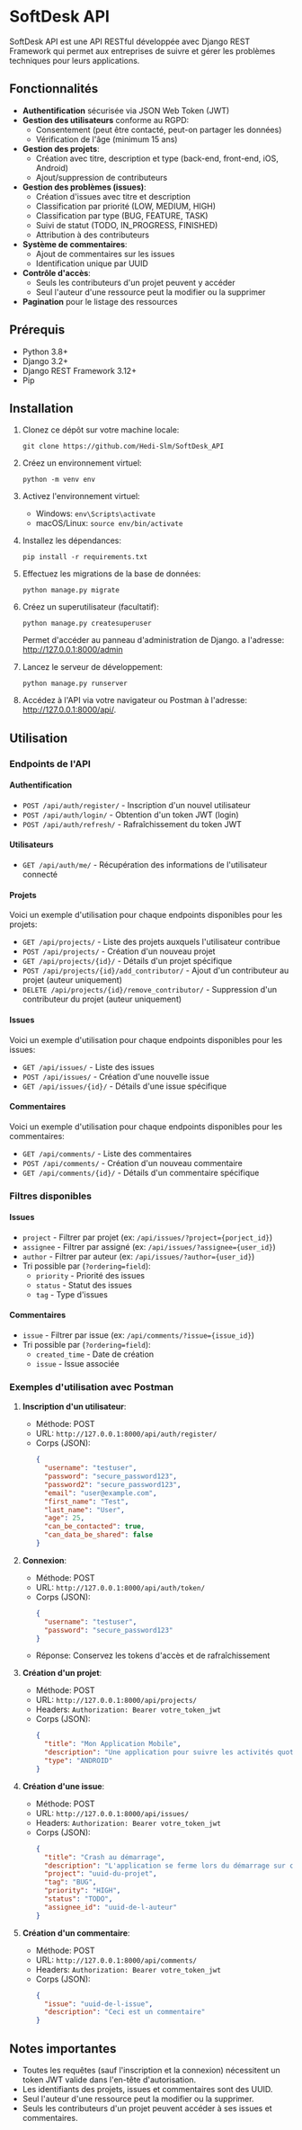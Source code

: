 # SoftDesk API

SoftDesk API est une API RESTful développée avec Django REST Framework qui permet aux entreprises de suivre et gérer les problèmes techniques pour leurs applications.

## Fonctionnalités

- **Authentification** sécurisée via JSON Web Token (JWT)
- **Gestion des utilisateurs** conforme au RGPD:
  - Consentement (peut être contacté, peut-on partager les données)
  - Vérification de l'âge (minimum 15 ans)
- **Gestion des projets**:
  - Création avec titre, description et type (back-end, front-end, iOS, Android)
  - Ajout/suppression de contributeurs
- **Gestion des problèmes (issues)**:
  - Création d'issues avec titre et description
  - Classification par priorité (LOW, MEDIUM, HIGH)
  - Classification par type (BUG, FEATURE, TASK)
  - Suivi de statut (TODO, IN_PROGRESS, FINISHED)
  - Attribution à des contributeurs
- **Système de commentaires**:
  - Ajout de commentaires sur les issues
  - Identification unique par UUID
- **Contrôle d'accès**:
  - Seuls les contributeurs d'un projet peuvent y accéder
  - Seul l'auteur d'une ressource peut la modifier ou la supprimer
- **Pagination** pour le listage des ressources

## Prérequis

- Python 3.8+
- Django 3.2+
- Django REST Framework 3.12+
- Pip

## Installation

1. Clonez ce dépôt sur votre machine locale:
   ```
   git clone https://github.com/Hedi-Slm/SoftDesk_API
   ```

2. Créez un environnement virtuel:
   ```
   python -m venv env
   ```

3. Activez l'environnement virtuel:
   - Windows: `env\Scripts\activate`
   - macOS/Linux: `source env/bin/activate`

4. Installez les dépendances:
   ```
   pip install -r requirements.txt
   ```

5. Effectuez les migrations de la base de données:
   ```
   python manage.py migrate
   ```

6. Créez un superutilisateur (facultatif):
   ```
   python manage.py createsuperuser
   ```
   Permet d'accéder au panneau d'administration de Django. a l'adresse: http://127.0.0.1:8000/admin


7. Lancez le serveur de développement:
   ```
   python manage.py runserver
   ```

8. Accédez à l'API via votre navigateur ou Postman à l'adresse: http://127.0.0.1:8000/api/.


## Utilisation

### Endpoints de l'API

#### Authentification
- `POST /api/auth/register/` - Inscription d'un nouvel utilisateur
- `POST /api/auth/login/` - Obtention d'un token JWT (login)
- `POST /api/auth/refresh/` - Rafraîchissement du token JWT

#### Utilisateurs
- `GET /api/auth/me/` - Récupération des informations de l'utilisateur connecté

#### Projets
Voici un exemple d'utilisation pour chaque endpoints disponibles pour les projets:
- `GET /api/projects/` - Liste des projets auxquels l'utilisateur contribue
- `POST /api/projects/` - Création d'un nouveau projet
- `GET /api/projects/{id}/` - Détails d'un projet spécifique
- `POST /api/projects/{id}/add_contributor/` - Ajout d'un contributeur au projet (auteur uniquement)
- `DELETE /api/projects/{id}/remove_contributor/` - Suppression d'un contributeur du projet (auteur uniquement)

#### Issues
Voici un exemple d'utilisation pour chaque endpoints disponibles pour les issues:
- `GET /api/issues/` - Liste des issues
- `POST /api/issues/` - Création d'une nouvelle issue
- `GET /api/issues/{id}/` - Détails d'une issue spécifique

#### Commentaires
Voici un exemple d'utilisation pour chaque endpoints disponibles pour les commentaires:
- `GET /api/comments/` - Liste des commentaires
- `POST /api/comments/` - Création d'un nouveau commentaire
- `GET /api/comments/{id}/` - Détails d'un commentaire spécifique

### Filtres disponibles

#### Issues
- `project` - Filtrer par projet (ex: `/api/issues/?project={porject_id}`)
- `assignee` - Filtrer par assigné (ex: `/api/issues/?assignee={user_id}`)
- `author` - Filtrer par auteur (ex: `/api/issues/?author={user_id}`)
- Tri possible par (`?ordering=field`):
  - `priority` - Priorité des issues
  - `status` - Statut des issues
  - `tag` - Type d'issues

#### Commentaires
- `issue` - Filtrer par issue (ex: `/api/comments/?issue={issue_id}`)
- Tri possible par (`?ordering=field`):
  - `created_time` - Date de création
  - `issue` - Issue associée

### Exemples d'utilisation avec Postman

1. **Inscription d'un utilisateur**:
   - Méthode: POST
   - URL: `http://127.0.0.1:8000/api/auth/register/`
   - Corps (JSON):
     ```json
     {
       "username": "testuser",
       "password": "secure_password123",
       "password2": "secure_password123",
       "email": "user@example.com",
       "first_name": "Test",
       "last_name": "User",
       "age": 25,
       "can_be_contacted": true,
       "can_data_be_shared": false
     }
     ```

2. **Connexion**:
   - Méthode: POST
   - URL: `http://127.0.0.1:8000/api/auth/token/`
   - Corps (JSON):
     ```json
     {
       "username": "testuser",
       "password": "secure_password123"
     }
     ```
   - Réponse: Conservez les tokens d'accès et de rafraîchissement

3. **Création d'un projet**:
   - Méthode: POST
   - URL: `http://127.0.0.1:8000/api/projects/`
   - Headers: `Authorization: Bearer votre_token_jwt`
   - Corps (JSON):
     ```json
     {
       "title": "Mon Application Mobile",
       "description": "Une application pour suivre les activités quotidiennes",
       "type": "ANDROID"
     }
     ```

4. **Création d'une issue**:
   - Méthode: POST
   - URL: `http://127.0.0.1:8000/api/issues/`
   - Headers: `Authorization: Bearer votre_token_jwt`
   - Corps (JSON):
     ```json
     {
       "title": "Crash au démarrage",
       "description": "L'application se ferme lors du démarrage sur certains appareils",
       "project": "uuid-du-projet",
       "tag": "BUG",
       "priority": "HIGH",
       "status": "TODO",
       "assignee_id": "uuid-de-l-auteur"
     }
     ```

5. **Création d'un commentaire**:
   - Méthode: POST
   - URL: `http://127.0.0.1:8000/api/comments/`
   - Headers: `Authorization: Bearer votre_token_jwt`
   - Corps (JSON):
     ```json
     {
       "issue": "uuid-de-l-issue",
       "description": "Ceci est un commentaire"
     }
     ```

## Notes importantes

- Toutes les requêtes (sauf l'inscription et la connexion) nécessitent un token JWT valide dans l'en-tête d'autorisation.
- Les identifiants des projets, issues et commentaires sont des UUID.
- Seul l'auteur d'une ressource peut la modifier ou la supprimer.
- Seuls les contributeurs d'un projet peuvent accéder à ses issues et commentaires.

